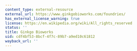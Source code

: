 ```yaml
---
content_type: external-resource
external_url: https://www.ginkgobioworks.com/foundries/
has_external_license_warning: true
license: https://en.wikipedia.org/wiki/All_rights_reserved
status: ''
title: Ginkgo Bioworks
uid: cdf4bf53-8bcf-4f7c-89b7-a9ed10c61812
wayback_url: ''
---
```


